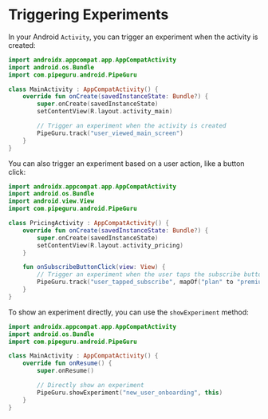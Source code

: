 # Triggering Experiments

In your Android `Activity`, you can trigger an experiment when the activity is created:

```kotlin
import androidx.appcompat.app.AppCompatActivity
import android.os.Bundle
import com.pipeguru.android.PipeGuru

class MainActivity : AppCompatActivity() {
    override fun onCreate(savedInstanceState: Bundle?) {
        super.onCreate(savedInstanceState)
        setContentView(R.layout.activity_main)

        // Trigger an experiment when the activity is created
        PipeGuru.track("user_viewed_main_screen")
    }
}
```

You can also trigger an experiment based on a user action, like a button click:

```kotlin
import androidx.appcompat.app.AppCompatActivity
import android.os.Bundle
import android.view.View
import com.pipeguru.android.PipeGuru

class PricingActivity : AppCompatActivity() {
    override fun onCreate(savedInstanceState: Bundle?) {
        super.onCreate(savedInstanceState)
        setContentView(R.layout.activity_pricing)
    }

    fun onSubscribeButtonClick(view: View) {
        // Trigger an experiment when the user taps the subscribe button
        PipeGuru.track("user_tapped_subscribe", mapOf("plan" to "premium"))
    }
}
```

To show an experiment directly, you can use the `showExperiment` method:

```kotlin
import androidx.appcompat.app.AppCompatActivity
import android.os.Bundle
import com.pipeguru.android.PipeGuru

class MainActivity : AppCompatActivity() {
    override fun onResume() {
        super.onResume()

        // Directly show an experiment
        PipeGuru.showExperiment("new_user_onboarding", this)
    }
}
```